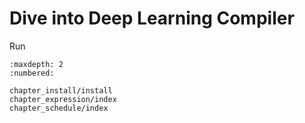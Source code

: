 Dive into Deep Learning Compiler
================================

Run

```toc
:maxdepth: 2
:numbered:

chapter_install/install
chapter_expression/index
chapter_schedule/index
```
